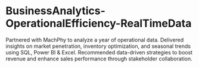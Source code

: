 # BusinessAnalytics-OperationalEfficiency-RealTimeData
Partnered with MachPhy to analyze a year of operational data. Delivered insights on market penetration, inventory optimization, and seasonal trends using SQL, Power BI &amp; Excel. Recommended data-driven strategies to boost revenue and enhance sales performance through stakeholder collaboration.
